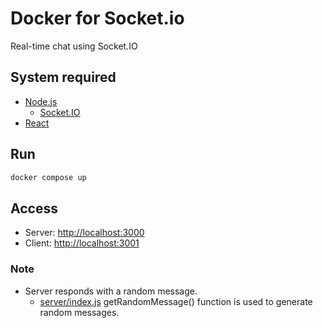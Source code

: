 # Docker for Socket.io

Real-time chat using Socket.IO

## System required

- [Node.js](https://nodejs.org/)
    - [Socket.IO](https://socket.io/)
- [React](https://react.dev/)

## Run

```bash
docker compose up
```

## Access

- Server: [http://localhost:3000](http://localhost:3000)
- Client: [http://localhost:3001](http://localhost:3001)

### Note

- Server responds with a random message.
    - [server/index.js](server/index.js) getRandomMessage() function is used to generate random messages.
